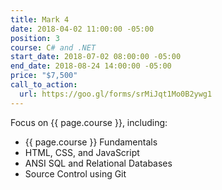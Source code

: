 ```yaml
---
title: Mark 4
date: 2018-04-02 11:00:00 -05:00
position: 3
course: C# and .NET
start_date: 2018-07-02 08:00:00 -05:00
end_date: 2018-08-24 14:00:00 -05:00
price: "$7,500"
call_to_action:
  url: https://goo.gl/forms/srMiJqt1Mo0B2ywg1
---
```


Focus on {{ page.course }}, including:

* {{ page.course }} Fundamentals
* HTML, CSS, and JavaScript
* ANSI SQL and Relational Databases
* Source Control using Git
